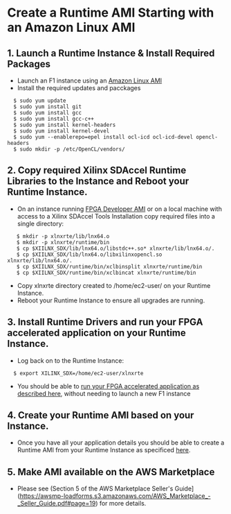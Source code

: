 # Create a Runtime AMI Starting with an Amazon Linux AMI                          

## 1. Launch a Runtime Instance & Install Required Packages 

* Launch an F1 instance using an [Amazon Linux AMI](https://aws.amazon.com/marketplace/pp/B00635Y2IW)
* Install the required updates and pacckages

````
  $ sudo yum update
  $ sudo yum install git
  $ sudo yum install gcc
  $ sudo yum install gcc-c++          
  $ sudo yum install kernel-headers   
  $ sudo yum install kernel-devel     
  $ sudo yum --enablerepo=epel install ocl-icd ocl-icd-devel opencl-headers
  $ sudo mkdir -p /etc/OpenCL/vendors/
````  
                                                              
## 2. Copy required Xilinx SDAccel Runtime Libraries to the Instance and Reboot your Runtime Instance. 
<!--- # ENHANCEMENT: We should consider whether these files can be added to github --->

* On an instance running [FPGA Developer AMI](https://aws.amazon.com/marketplace/pp/B06VVYBLZZ) or on a local machine with access to a Xilinx SDAccel Tools Installation copy required files into a single directory:

````
   $ mkdir -p xlnxrte/lib/lnx64.o
   $ mkdir -p xlnxrte/runtime/bin
   $ cp $XIILNX_SDX/lib/lnx64.o/libstdc++.so* xlnxrte/lib/lnx64.o/.
   $ cp $XIILNX_SDX/lib/lnx64.o/libxilinxopencl.so xlnxrte/lib/lnx64.o/.
   $ cp $XIILNX_SDX/runtime/bin/xclbinsplit xlnxrte/runtime/bin         
   $ cp $XIILNX_SDX/runtime/bin/xclbincat xlnxrte/runtime/bin
````

* Copy xlnxrte directory created to /home/ec2-user/ on your Runtime Instance.
* Reboot your Runtime Instance to ensure all upgrades are running.

## 3. Install Runtime Drivers and run your FPGA accelerated application on your Runtime Instance. 
* Log back on to the Runtime Instance:

```
  $ export XILINX_SDX=/home/ec2-user/xlnxrte
````
* You should be able to [run your FPGA accelerated application as described here](https://github.com/aws/aws-fpga/tree/master/SDAccel#runonf1), without needing to launch a new F1 instance


## 4. Create your Runtime AMI based on your Instance.

* Once you have all your application details you should be able to create a Runtime AMI from your Runtime Instance as specificed [here](http://docs.aws.amazon.com/AWSEC2/latest/UserGuide/creating-an-ami-ebs.html).

## 5. Make AMI available on the AWS Marketplace

* Please see (Section 5 of the AWS Marketplace Seller's Guide](https://awsmp-loadforms.s3.amazonaws.com/AWS_Marketplace_-_Seller_Guide.pdf#page=19) for more details. 

